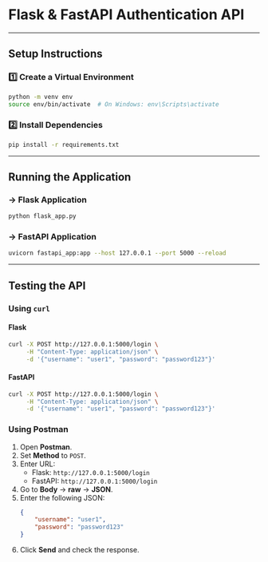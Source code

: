 #  Flask & FastAPI Authentication API
---

##  Setup Instructions

### 1️⃣ Create a Virtual Environment
```sh
python -m venv env
source env/bin/activate  # On Windows: env\Scripts\activate
```

### 2️⃣ Install Dependencies
```sh
pip install -r requirements.txt
```

---

##  Running the Application

### -> Flask Application
```sh
python flask_app.py
```

### -> FastAPI Application
```sh
uvicorn fastapi_app:app --host 127.0.0.1 --port 5000 --reload
```

---

##  Testing the API

###  Using `curl`
#### Flask
```sh
curl -X POST http://127.0.0.1:5000/login \
     -H "Content-Type: application/json" \
     -d '{"username": "user1", "password": "password123"}'
```

#### FastAPI
```sh
curl -X POST http://127.0.0.1:5000/login \
     -H "Content-Type: application/json" \
     -d '{"username": "user1", "password": "password123"}'
```

###  Using Postman
1. Open **Postman**.
2. Set **Method** to `POST`.
3. Enter URL:
   - Flask: `http://127.0.0.1:5000/login`
   - FastAPI: `http://127.0.0.1:5000/login`
4. Go to **Body** → **raw** → **JSON**.
5. Enter the following JSON:
   ```json
   {
       "username": "user1",
       "password": "password123"
   }
   ```
6. Click **Send** and check the response.



